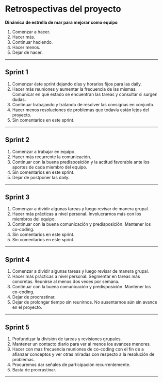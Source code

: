 <h1>Retrospectivas del proyecto</h1>

**Dinámica de estrella de mar para mejorar como equipo**  

1. Comenzar a hacer.
2. Hacer más.
3. Continuar haciendo.
4. Hacer menos.
5. Dejar de hacer.

---

<h2>Sprint 1</h2>

1. Comenzar éste sprint dejando días y horarios fijos para las daily.
2. Hacer más reuniones y aumentar la frecuencia de las mismas. Comunicar en qué estado se encuentran las tareas y consultar si surgen dudas.
3. Continuar trabajando y tratando de resolver las consignas en conjunto.
4. Hacer menos resoluciones de problemas que todavía están lejos del proyecto.
5. Sin comentarios en este sprint.

---

<h2>Sprint 2</h2>

1. Comenzar a trabajar en equipo.
2. Hacer más recurrente la comunicación.
3. Continuar con la buena predisposición y la actitud favorable ante los aportes de cada miembro del equipo.
4. Sin comentarios en este sprint.
5. Dejar de postponer las daily.

---

<h2>Sprint 3</h2>

1. Comenzar a dividir algunas tareas y luego revisar de manera grupal.
2. Hacer más prácticas a nivel personal. Involucrarnos más con los miembros del equipo.
3. Continuar con la buena comunicación y predisposición. Mantener los co-coding.
4. Sin comentarios en este sprint.
5. Sin comentarios en este sprint.

---

<h2>Sprint 4</h2>

1. Comenzar a dividir algunas tareas y luego revisar de manera grupal.
2. Hacer más prácticas a nivel personal. Segmentar en tareas más concretas. Reunirse al menos dos veces por semana.
3. Continuar con la buena comunicación y predisposición. Mantener los co-coding.
4. Dejar de procrastinar.
5. Dejar de prolongar tiempo sin reunirnos. No ausentarnos aún sin avance en el proyecto.

---

<h2>Sprint 5</h2>

1. Profundizar la división de tareas y revisiones grupales.
2. Mantener un contacto diario para ver al menos los avances menores.
3. Hacer con mas frecuencia reuniones de co-coding con el fin de a afianzar conceptos y ver otras miradas con respecto a la resolución de problemas.
4. Procuremos dar señales de participación recurrentemente. 
5. Basta de procrastinar.

---